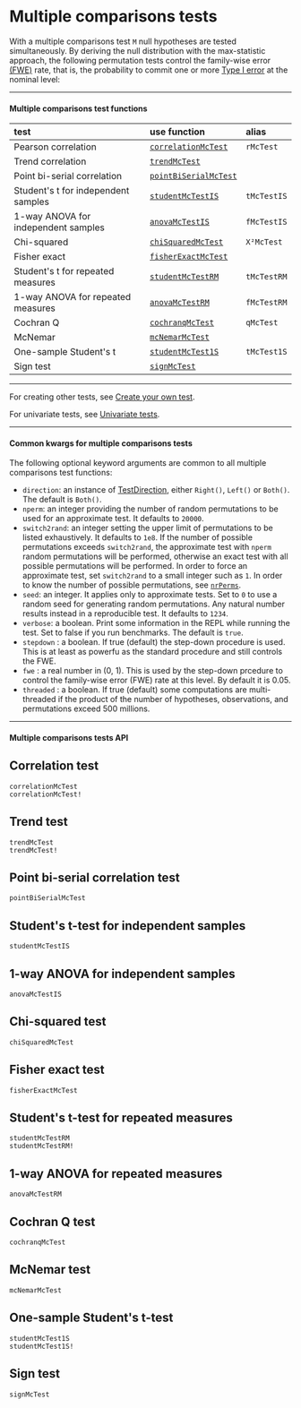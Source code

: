 # Multiple comparisons tests

With a multiple comparisons test ``M`` null hypotheses are tested simultaneously. 
By deriving the null distribution with the max-statistic approach, the following permutation tests
control the family-wise error [(FWE)](https://en.wikipedia.org/wiki/Family-wise_error_rate) rate, that is, the probability to commit one or more [Type I error](https://en.wikipedia.org/wiki/Type_I_and_type_II_errors) at the nominal level:

---

#### Multiple comparisons test functions

| test |  use function  |  alias  |
|:-----|:----------------|:---------------|
| Pearson correlation |  [`correlationMcTest`](@ref)| `rMcTest`|
| Trend correlation | [`trendMcTest`](@ref)| |
| Point bi-serial correlation | [`pointBiSerialMcTest`](@ref) |  |
| Student's t for independent samples | [`studentMcTestIS`](@ref) | `tMcTestIS` |
| 1-way ANOVA for independent samples | [`anovaMcTestIS`](@ref) | `fMcTestIS` |
| Chi-squared | [`chiSquaredMcTest`](@ref) | `Χ²McTest` |
| Fisher exact| [`fisherExactMcTest`](@ref)| |
| Student's t for repeated measures | [`studentMcTestRM`](@ref) | `tMcTestRM` |
| 1-way ANOVA for repeated measures  | [`anovaMcTestRM`](@ref) | `fMcTestRM` |
| Cochran Q | [`cochranqMcTest`](@ref) | `qMcTest` |
| McNemar| [`mcNemarMcTest`](@ref)| |
| One-sample Student's t | [`studentMcTest1S`](@ref) | `tMcTest1S` |
| Sign test | [`signMcTest`](@ref) |  |

---

For creating other tests, see [Create your own test](@ref).

For univariate tests, see [Univariate tests](@ref).

---

#### Common kwargs for multiple comparisons tests
The following optional keyword arguments are common to all multiple comparisons test functions:

 - `direction`: an instance of [TestDirection](@ref), either `Right()`, `Left()` or `Both()`. The default is `Both()`. 
 - `nperm`: an integer providing the number of random permutations to be used for an approximate test. It defaults to `20000`. 
 - `switch2rand`: an integer setting the upper limit of permutations to be listed exhaustively. It defaults to `1e8`. If the number of possible permutations exceeds `switch2rand`, the approximate test with `nperm` random permutations will be performed, otherwise an exact test with all possible permutations will be performed. In order to force an approximate test, set `switch2rand` to a small integer such as `1`. In order to know the number of possible permutations, see [`nrPerms`](@ref). 
 - `seed`: an integer. It applies only to approximate tests. Set to `0` to use a random seed for generating random permutations. Any natural number results instead in a reproducible test. It defaults to `1234`. 
 - `verbose`: a boolean. Print some information in the REPL while running the test. Set to false if you run benchmarks. The default is `true`.
 - `stepdown` : a boolean. If true (default) the step-down procedure is used. This is at least as powerfu as the standard procedure and still controls the FWE.
 - `fwe` : a real number in (0, 1). This is used by the step-down prcedure to control the family-wise error (FWE) rate at this level. By default it is 0.05.
 - `threaded` : a boolean. If true (default) some computations are multi-threaded if the product of the number of hypotheses, observations, and permutations exceed 500 millions.

---

#### Multiple comparisons tests API

## Correlation test
```@docs
correlationMcTest
correlationMcTest!
```

## Trend test
```@docs
trendMcTest
trendMcTest!
```

## Point bi-serial correlation test
```@docs
pointBiSerialMcTest
```

## Student's t-test for independent samples
```@docs
studentMcTestIS
```

## 1-way ANOVA for independent samples
```@docs
anovaMcTestIS
```

## Chi-squared test
```@docs
chiSquaredMcTest
```

## Fisher exact test
```@docs
fisherExactMcTest
```

## Student's t-test for repeated measures
```@docs
studentMcTestRM
studentMcTestRM!
```

## 1-way ANOVA for repeated measures
```@docs
anovaMcTestRM
```

## Cochran Q test
```@docs
cochranqMcTest
```

## McNemar test
```@docs
mcNemarMcTest
```

## One-sample Student's t-test
```@docs
studentMcTest1S
studentMcTest1S!
```

## Sign test
```@docs
signMcTest
```
